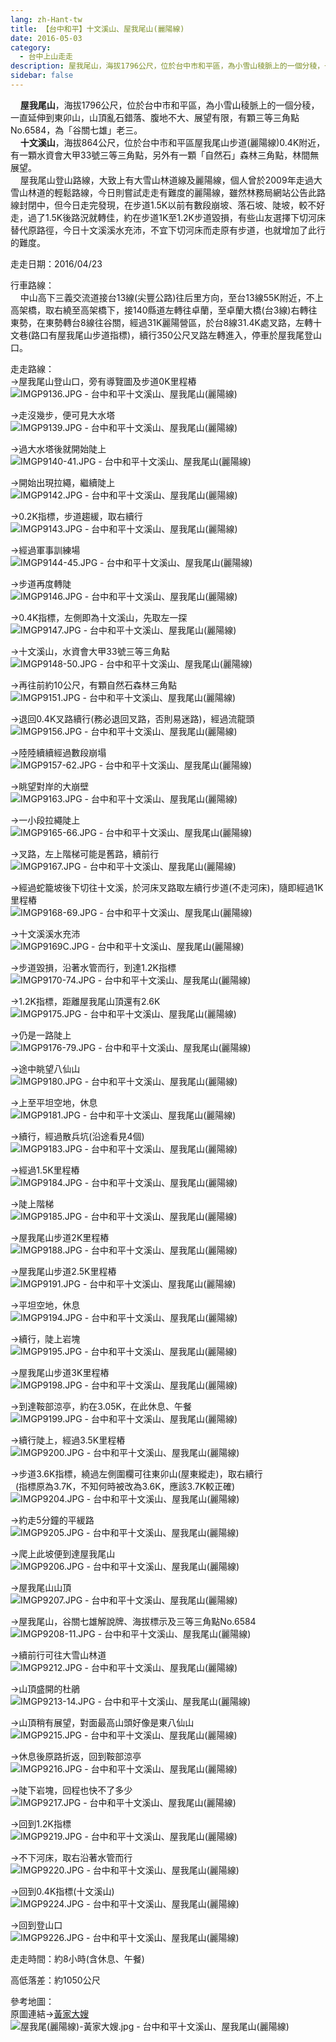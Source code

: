 ```yaml
---
lang: zh-Hant-tw
title: 【台中和平】十文溪山、屋我尾山(麗陽線)
date: 2016-05-03
category: 
  - 台中上山走走
description: 屋我尾山，海拔1796公尺，位於台中市和平區，為小雪山稜脈上的一個分稜，一直延伸到東卯山，山頂亂石錯落、腹地不大、展望有限，有顆三等三角點No.6584，為「谷關七雄」老三。 十文溪山，海拔864公尺，位於台中市和平區屋我尾山步道(麗陽線)0.4K附近，有一顆水資會大甲33號三等三角點，另外有一顆「自然石」森林三角點，林間無展望。 屋我尾山登山路線，大致上有大雪山林道線及麗陽線，個人曾於2009年走過大雪山林道的輕鬆路線，今日則嘗試走走有難度的麗陽線，雖然林務局網站公告此路線封閉中，但今日走完發現，在步道1.5K以前有數段崩坡、落石坡、陡坡，較不好走，過了1.5K後路況就轉佳，約在步道1K至1.2K步道毀損，有些山友選擇下切河床替代原路徑，今日十文溪溪水充沛，不宜下切河床而走原有步道，也就增加了此行的難度。
sidebar: false
---
```


    **屋我尾山**，海拔1796公尺，位於台中市和平區，為小雪山稜脈上的一個分稜，一直延伸到東卯山，山頂亂石錯落、腹地不大、展望有限，有顆三等三角點No.6584，為「谷關七雄」老三。  
    **十文溪山**，海拔864公尺，位於台中市和平區屋我尾山步道(麗陽線)0.4K附近，有一顆水資會大甲33號三等三角點，另外有一顆「自然石」森林三角點，林間無展望。  
    屋我尾山登山路線，大致上有大雪山林道線及麗陽線，個人曾於2009年走過大雪山林道的輕鬆路線，今日則嘗試走走有難度的麗陽線，雖然林務局網站公告此路線封閉中，但今日走完發現，在步道1.5K以前有數段崩坡、落石坡、陡坡，較不好走，過了1.5K後路況就轉佳，約在步道1K至1.2K步道毀損，有些山友選擇下切河床替代原路徑，今日十文溪溪水充沛，不宜下切河床而走原有步道，也就增加了此行的難度。

走走日期：2016/04/23

行車路線：  
    中山高下三義交流道接台13線(尖豐公路)往后里方向，至台13線55K附近，不上高架橋，取右繞至高架橋下，接140縣道左轉往卓蘭，至卓蘭大橋(台3線)右轉往東勢，在東勢轉台8線往谷關，經過31K麗陽營區，於台8線31.4K處叉路，左轉十文巷(路口有屋我尾山步道指標)，續行350公尺叉路左轉進入，停車於屋我尾登山口。

走走路線：  
→屋我尾山登山口，旁有導覽圖及步道0K里程樁  
![IMGP9136.JPG - 台中和平十文溪山、屋我尾山(麗陽線)](image/1124335469_l.jpg)

→走沒幾步，便可見大水塔  
![IMGP9139.JPG - 台中和平十文溪山、屋我尾山(麗陽線)](image/1124332296_l.jpg)

→過大水塔後就開始陡上  
![IMGP9140-41.JPG - 台中和平十文溪山、屋我尾山(麗陽線)](image/1124334391_l.jpg)

→開始出現拉繩，繼續陡上  
![IMGP9142.JPG - 台中和平十文溪山、屋我尾山(麗陽線)](image/1124335571_l.jpg)

→0.2K指標，步道趨緩，取右續行  
![IMGP9143.JPG - 台中和平十文溪山、屋我尾山(麗陽線)](image/1124333801_l.jpg)

→經過軍事訓練場  
![IMGP9144-45.JPG - 台中和平十文溪山、屋我尾山(麗陽線)](image/1124335769_l.jpg)

→步道再度轉陡  
![IMGP9146.JPG - 台中和平十文溪山、屋我尾山(麗陽線)](image/1124332507_l.jpg)

→0.4K指標，左側即為十文溪山，先取左一探  
![IMGP9147.JPG - 台中和平十文溪山、屋我尾山(麗陽線)](image/1124335673_l.jpg)

→十文溪山，水資會大甲33號三等三角點  
![IMGP9148-50.JPG - 台中和平十文溪山、屋我尾山(麗陽線)](image/1124333804_l.jpg)

→再往前約10公尺，有顆自然石森林三角點  
![IMGP9151.JPG - 台中和平十文溪山、屋我尾山(麗陽線)](image/1124334883_l.jpg)

→退回0.4K叉路續行(務必退回叉路，否則易迷路)，經過流龍頭  
![IMGP9156.JPG - 台中和平十文溪山、屋我尾山(麗陽線)](image/1124334193_l.jpg)

→陸陸續續經過數段崩塌  
![IMGP9157-62.JPG - 台中和平十文溪山、屋我尾山(麗陽線)](image/1124334195_l.jpg)

→眺望對岸的大崩壁  
![IMGP9163.JPG - 台中和平十文溪山、屋我尾山(麗陽線)](image/1124336169_l.jpg)

→一小段拉繩陡上  
![IMGP9165-66.JPG - 台中和平十文溪山、屋我尾山(麗陽線)](image/1124335074_l.jpg)

→叉路，左上階梯可能是舊路，續前行  
![IMGP9167.JPG - 台中和平十文溪山、屋我尾山(麗陽線)](image/1124335875_l.jpg)

→經過蛇籠坡後下切往十文溪，於河床叉路取左續行步道(不走河床)，隨即經過1K里程樁  
![IMGP9168-69.JPG - 台中和平十文溪山、屋我尾山(麗陽線)](image/1124334686_l.jpg)

→十文溪溪水充沛  
![IMGP9169C.JPG - 台中和平十文溪山、屋我尾山(麗陽線)](image/1124335078_l.jpg)

→步道毀損，沿著水管而行，到達1.2K指標  
![IMGP9170-74.JPG - 台中和平十文溪山、屋我尾山(麗陽線)](image/1124334689_l.jpg)

→1.2K指標，距離屋我尾山頂還有2.6K  
![IMGP9175.JPG - 台中和平十文溪山、屋我尾山(麗陽線)](image/1124336074_l.jpg)

→仍是一路陡上  
![IMGP9176-79.JPG - 台中和平十文溪山、屋我尾山(麗陽線)](image/1124336274_l.jpg)

→途中眺望八仙山  
![IMGP9180.JPG - 台中和平十文溪山、屋我尾山(麗陽線)](image/1124333501_l.jpg)

→上至平坦空地，休息  
![IMGP9181.JPG - 台中和平十文溪山、屋我尾山(麗陽線)](image/1124334690_l.jpg)

→續行，經過散兵坑(沿途看見4個)  
![IMGP9183.JPG - 台中和平十文溪山、屋我尾山(麗陽線)](image/1124333015_l.jpg)

→經過1.5K里程樁  
![IMGP9184.JPG - 台中和平十文溪山、屋我尾山(麗陽線)](image/1124335973_l.jpg)

→陡上階梯  
![IMGP9185.JPG - 台中和平十文溪山、屋我尾山(麗陽線)](image/1124335177_l.jpg)

→屋我尾山步道2K里程樁  
![IMGP9188.JPG - 台中和平十文溪山、屋我尾山(麗陽線)](image/1124333108_l.jpg)

→屋我尾山步道2.5K里程樁  
![IMGP9191.JPG - 台中和平十文溪山、屋我尾山(麗陽線)](image/1124335897_l.jpg)

→平坦空地，休息  
![IMGP9194.JPG - 台中和平十文溪山、屋我尾山(麗陽線)](image/1124335987_l.jpg)

→續行，陡上岩塊  
![IMGP9195.JPG - 台中和平十文溪山、屋我尾山(麗陽線)](image/1124334508_l.jpg)

→屋我尾山步道3K里程樁  
![IMGP9198.JPG - 台中和平十文溪山、屋我尾山(麗陽線)](image/1124335780_l.jpg)

→到達鞍部涼亭，約在3.05K，在此休息、午餐  
![IMGP9199.JPG - 台中和平十文溪山、屋我尾山(麗陽線)](image/1124332318_l.jpg)

→續行陡上，經過3.5K里程樁  
![IMGP9200.JPG - 台中和平十文溪山、屋我尾山(麗陽線)](image/1124333412_l.jpg)

→步道3.6K指標，繞過左側圍欄可往東卯山(屋東縱走)，取右續行  
  (指標原為3.7K，不知何時被改為3.6K，應該3.7K較正確)  
![IMGP9204.JPG - 台中和平十文溪山、屋我尾山(麗陽線)](image/1124335681_l.jpg)

→約走5分鐘的平緩路  
![IMGP9205.JPG - 台中和平十文溪山、屋我尾山(麗陽線)](image/1124333818_l.jpg)

→爬上此坡便到達屋我尾山  
![IMGP9206.JPG - 台中和平十文溪山、屋我尾山(麗陽線)](image/1124334800_l.jpg)

→屋我尾山山頂  
![IMGP9207.JPG - 台中和平十文溪山、屋我尾山(麗陽線)](image/1124334128_l.jpg)

→屋我尾山，谷關七雄解說牌、海拔標示及三等三角點No.6584  
![IMGP9208-11.JPG - 台中和平十文溪山、屋我尾山(麗陽線)](image/1124333521_l.jpg)

→續前行可往大雪山林道  
![IMGP9212.JPG - 台中和平十文溪山、屋我尾山(麗陽線)](image/1124335371_l.jpg)

→山頂盛開的杜鵑  
![IMGP9213-14.JPG - 台中和平十文溪山、屋我尾山(麗陽線)](image/1124333522_l.jpg)

→山頂稍有展望，對面最高山頭好像是東八仙山  
![IMGP9215.JPG - 台中和平十文溪山、屋我尾山(麗陽線)](image/1124336091_l.jpg)

→休息後原路折返，回到鞍部涼亭  
![IMGP9216.JPG - 台中和平十文溪山、屋我尾山(麗陽線)](image/1124333130_l.jpg)

→陡下岩塊，回程也快不了多少  
![IMGP9217.JPG - 台中和平十文溪山、屋我尾山(麗陽線)](image/1124335686_l.jpg)

→回到1.2K指標  
![IMGP9219.JPG - 台中和平十文溪山、屋我尾山(麗陽線)](image/1124335916_l.jpg)

→不下河床，取右沿著水管而行  
![IMGP9220.JPG - 台中和平十文溪山、屋我尾山(麗陽線)](image/1124332531_l.jpg)

→回到0.4K指標(十文溪山)  
![IMGP9224.JPG - 台中和平十文溪山、屋我尾山(麗陽線)](image/1124335917_l.jpg)

→回到登山口  
![IMGP9226.JPG - 台中和平十文溪山、屋我尾山(麗陽線)](image/1124332800_l.jpg)

走走時間：約8小時(含休息、午餐)

高低落差：約1050公尺

參考地圖：  
原圖連結→[黃家大嫂](http://blog.xuite.net/lin6151/blog/157104168)  
![屋我尾(麗陽線)-黃家大嫂.jpg - 台中和平十文溪山、屋我尾山(麗陽線)](image/1124336385_l.jpg)